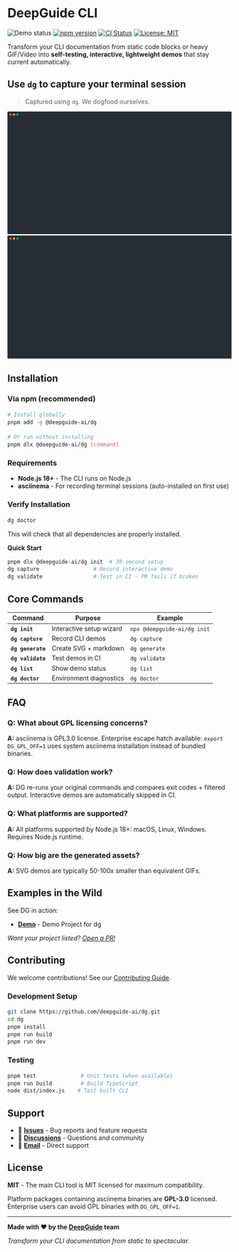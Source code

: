 # DeepGuide CLI


![Demo status](https://github.com/DeepGuide-Ai/dg/actions/workflows/dg-validate.yml/badge.svg) [![npm version](https://badge.fury.io/js/@deepguide-ai%2Fdg.svg)](https://www.npmjs.com/package/@deepguide-ai/dg) [![CI Status](https://github.com/deepguide-ai/dg/workflows/CI/badge.svg)](https://github.com/deepguide-ai/dg/actions) [![License: MIT](https://img.shields.io/badge/License-MIT-yellow.svg)](https://opensource.org/licenses/MIT)

Transform your CLI documentation from static code blocks or heavy GIF/Video into **self-testing, interactive, lightweight demos** that stay current automatically.

## Use `dg` to capture your terminal session

> Captured using `dg`. We dogfood ourselves.

<!--Remove one image if your site handles dark-mode automatically-->
![Capture - light](/.dg/svg/capture-light.svg#gh-light-mode-only)
![Capture - dark](/.dg/svg/capture-dark.svg#gh-dark-mode-only)


## Installation

### Via npm (recommended)

```bash
# Install globally
pnpm add -g @deepguide-ai/dg

# Or run without installing
pnpm dlx @deepguide-ai/dg [command]
```

### Requirements

- **Node.js 18+** - The CLI runs on Node.js
- **asciinema** - For recording terminal sessions (auto-installed on first use)

### Verify Installation

```bash
dg doctor
```

This will check that all dependencies are properly installed.

**Quick Start** 

```bash
pnpm dlx @deepguide-ai/dg init  # 30-second setup
dg capture                 # Record interactive demo
dg validate                # Test in CI - PR fails if broken
```


## Core Commands

| Command | Purpose | Example |
|---------|---------|---------|
| **`dg init`** | Interactive setup wizard | `npx @deepguide-ai/dg init` |
| **`dg capture`** | Record CLI demos | `dg capture` |
| **`dg generate`** | Create SVG + markdown | `dg generate` |
| **`dg validate`** | Test demos in CI | `dg validate` |
| **`dg list`** | Show demo status | `dg list` |
| **`dg doctor`** | Environment diagnostics | `dg doctor` |


## FAQ

### **Q: What about GPL licensing concerns?**
**A:** asciinema is GPL3.0 license. Enterprise escape hatch available: `export DG_GPL_OFF=1` uses system asciinema installation instead of bundled binaries.

### **Q: How does validation work?**  
**A:** DG re-runs your original commands and compares exit codes + filtered output. Interactive demos are automatically skipped in CI.

### **Q: What platforms are supported?**
**A:** All platforms supported by Node.js 18+: macOS, Linux, Windows. Requires Node.js runtime.

### **Q: How big are the generated assets?**
**A:** SVG demos are typically 50-100x smaller than equivalent GIFs.

## Examples in the Wild

See DG in action:
- **[Demo](https://github.com/deepguide-ai/dg-demo)** - Demo Project for dg

*Want your project listed? [Open a PR!](https://github.com/deepguide/dg/pulls)*

## Contributing

We welcome contributions! See our [Contributing Guide](CONTRIBUTING.md).

### Development Setup

```bash
git clone https://github.com/deepguide-ai/dg.git
cd dg
pnpm install
pnpm run build
pnpm run dev
```

### Testing

```bash
pnpm test              # Unit tests (when available)
pnpm run build         # Build TypeScript
node dist/index.js    # Test built CLI
```

## Support

- 🐛 **[Issues](https://github.com/deepguide/dg/issues)** - Bug reports and feature requests
- 💬 **[Discussions](https://github.com/deepguide/dg/discussions)** - Questions and community
- 📧 **[Email](mailto:support@deepguide.dev)** - Direct support

## License

**MIT** - The main CLI tool is MIT licensed for maximum compatibility.

Platform packages containing asciinema binaries are **GPL-3.0** licensed. Enterprise users can avoid GPL binaries with `DG_GPL_OFF=1`.

---

**Made with ❤️ by the [DeepGuide](https://deepguide.ai) team**

*Transform your CLI documentation from static to spectacular.* 